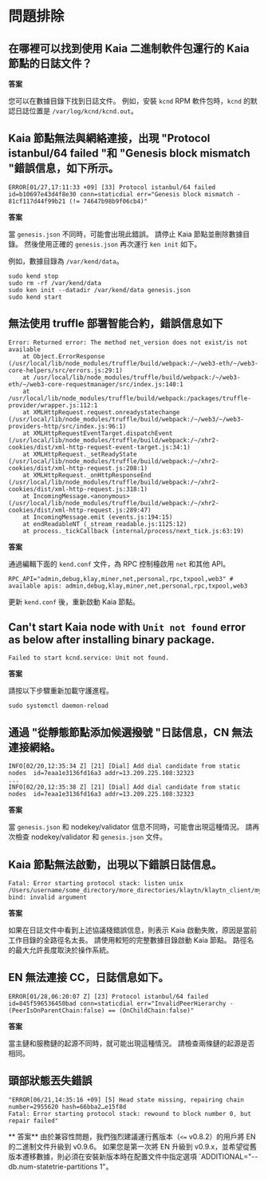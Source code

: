 # 問題排除

## 在哪裡可以找到使用 Kaia 二進制軟件包運行的 Kaia 節點的日誌文件？ <a id="where-can-i-find-a-log-file-for-the-running-kaia-node-using-the-kaia-binary"></a>

**答案**

您可以在數據目錄下找到日誌文件。 例如，安裝 `kcnd` RPM 軟件包時，`kcnd` 的默認日誌位置是 `/var/log/kcnd/kcnd.out`。

## Kaia 節點無法與網絡連接，出現 "Protocol istanbul/64 failed "和 "Genesis block mismatch "錯誤信息，如下所示。 <a id="kaia-node-can-not-connect-to-network-with-protocol-istanbul-64-failed-and-gene"></a>

```
ERROR[01/27,17:11:33 +09] [33] Protocol istanbul/64 failed               id=b10697e43d4f8e30 conn=staticdial err="Genesis block mismatch - 81cf117d44f99b21 (!= 74647b98b9f06cb4)"
```

**答案**

當 `genesis.json` 不同時，可能會出現此錯誤。
請停止 Kaia 節點並刪除數據目錄。 然後使用正確的 `genesis.json` 再次運行 `ken init` 如下。

例如，數據目錄為 `/var/kend/data`。

```
sudo kend stop
sudo rm -rf /var/kend/data
sudo ken init --datadir /var/kend/data genesis.json
sudo kend start
```

## 無法使用 truffle 部署智能合約，錯誤信息如下 <a id="can-t-deploy-smart-contract-using-truffle-with-following-error-message"></a>

```
Error: Returned error: The method net_version does not exist/is not available
    at Object.ErrorResponse (/usr/local/lib/node_modules/truffle/build/webpack:/~/web3-eth/~/web3-core-helpers/src/errors.js:29:1)
    at /usr/local/lib/node_modules/truffle/build/webpack:/~/web3-eth/~/web3-core-requestmanager/src/index.js:140:1
    at /usr/local/lib/node_modules/truffle/build/webpack:/packages/truffle-provider/wrapper.js:112:1
    at XMLHttpRequest.request.onreadystatechange (/usr/local/lib/node_modules/truffle/build/webpack:/~/web3/~/web3-providers-http/src/index.js:96:1)
    at XMLHttpRequestEventTarget.dispatchEvent (/usr/local/lib/node_modules/truffle/build/webpack:/~/xhr2-cookies/dist/xml-http-request-event-target.js:34:1)
    at XMLHttpRequest._setReadyState (/usr/local/lib/node_modules/truffle/build/webpack:/~/xhr2-cookies/dist/xml-http-request.js:208:1)
    at XMLHttpRequest._onHttpResponseEnd (/usr/local/lib/node_modules/truffle/build/webpack:/~/xhr2-cookies/dist/xml-http-request.js:318:1)
    at IncomingMessage.<anonymous> (/usr/local/lib/node_modules/truffle/build/webpack:/~/xhr2-cookies/dist/xml-http-request.js:289:47)
    at IncomingMessage.emit (events.js:194:15)
    at endReadableNT (_stream_readable.js:1125:12)
    at process._tickCallback (internal/process/next_tick.js:63:19)
```

**答案**

通過編輯下面的 `kend.conf` 文件，為 RPC 控制檯啟用 `net` 和其他 API。

```
RPC_API="admin,debug,klay,miner,net,personal,rpc,txpool,web3" # available apis: admin,debug,klay,miner,net,personal,rpc,txpool,web3
```

更新 `kend.conf` 後，重新啟動 Kaia 節點。

## Can't start Kaia node with `Unit not found` error as below after installing binary package. <a id="can-t-start-kaia-node-with-unit-not-found-error-as-below-after-installing-bina"></a>

```
Failed to start kcnd.service: Unit not found.
```

**答案**

請按以下步驟重新加載守護進程。

```
sudo systemctl daemon-reload
```

## 通過 "從靜態節點添加候選撥號 "日誌信息，CN 無法連接網絡。 <a id="cn-can-t-connect-to-network-with-add-dial-candidate-from-static-nodes-log-messag"></a>

```
INFO[02/20,12:35:34 Z] [21] [Dial] Add dial candidate from static nodes  id=7eaa1e3136fd16a3 addr=13.209.225.108:32323
...
INFO[02/20,12:35:38 Z] [21] [Dial] Add dial candidate from static nodes  id=7eaa1e3136fd16a3 addr=13.209.225.108:32323
```

**答案**

當 `genesis.json` 和 nodekey/validator 信息不同時，可能會出現這種情況。
請再次檢查 nodekey/validator 和 `genesis.json` 文件。

## Kaia 節點無法啟動，出現以下錯誤日誌信息。 <a id="kaia-node-can-t-start-with-following-error-log-message"></a>

```
Fatal: Error starting protocol stack: listen unix /Users/username/some_directory/more_directories/klaytn/klaytn_client/my_test_klaytn/data/dd/klay.ipc: bind: invalid argument
```

**答案**

如果在日誌文件中看到上述協議棧錯誤信息，則表示 Kaia 啟動失敗，原因是當前工作目錄的全路徑名太長。 請使用較短的完整數據目錄啟動 Kaia 節點。 路徑名的最大允許長度取決於操作系統。

## EN 無法連接 CC，日誌信息如下。 <a id="en-can-t-connect-to-cc-with-following-log-message"></a>

```
ERROR[01/28,06:20:07 Z] [23] Protocol istanbul/64 failed id=845f596536450bad conn=staticdial err="InvalidPeerHierarchy - (PeerIsOnParentChain:false) == (OnChildChain:false)"
```

**答案**

當主鏈和服務鏈的起源不同時，就可能出現這種情況。 請檢查兩條鏈的起源是否相同。

## 頭部狀態丟失錯誤<a id="head-state-missing-error"></a>

```
"ERROR[06/21,14:35:16 +09] [5] Head state missing, repairing chain       number=2955620 hash=66bba2…e15f8d
Fatal: Error starting protocol stack: rewound to block number 0, but repair failed"
```

\*\* 答案\*\*
由於兼容性問題，我們強烈建議運行舊版本（`<=` v0.8.2）的用戶將 EN 的二進制文件升級到 v0.9.6。 如果您是第一次將 EN 升級到 v0.9.x，並希望從舊版本遷移數據，則必須在安裝新版本時在配置文件中指定選項 \`ADDITIONAL="--db.num-statetrie-partitions 1"。
